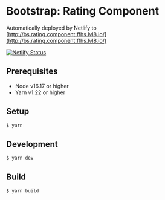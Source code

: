 # Bootstrap: Rating Component

Automatically deployed by Netlify to [http://bs.rating.component.ffhs.lvl8.io/](http://bs.rating.component.ffhs.lvl8.io/)

[![Netlify Status](https://api.netlify.com/api/v1/badges/56651c64-814b-4549-bfa0-6e82e1276ca1/deploy-status)](https://app.netlify.com/sites/capable-cajeta-e48234/deploys)

## Prerequisites

* Node v16.17 or higher
* Yarn v1.22 or higher

## Setup

```sh
$ yarn
```

## Development

```sh
$ yarn dev
```

## Build

```sh
$ yarn build
```
